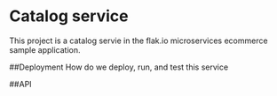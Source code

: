# Catalog service
This project is a catalog servie in the flak.io microservices ecommerce sample application.

##Deployment
How do we deploy, run, and test this service

##API
